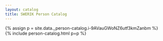```yaml
---
layout: catalog
title: SWERIK Person Catalog
---
```

{% assign p = site.data._person-catalog.i-9AVauGWoNZ6utf3kmZanbm %}
{% include person-catalog.html p=p %}

